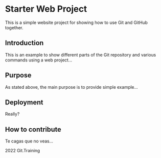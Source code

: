 # Starter Web Project

This is a simple website project for showing how to use Git and GitHub together.

## Introduction

This is an example to show different parts of the Git repository and various commands using a web project...

## Purpose

As stated above, the main purpose is to provide simple example...

## Deployment

Really?

## How to contribute

Te cagas que no veas...

2022 Git.Training